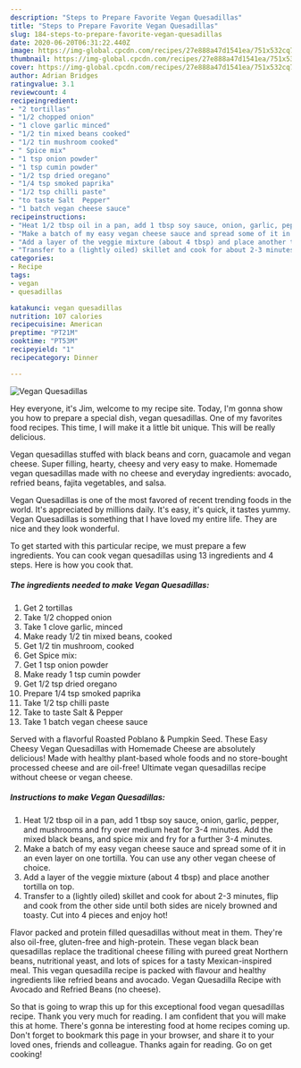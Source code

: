 ```yaml
---
description: "Steps to Prepare Favorite Vegan Quesadillas"
title: "Steps to Prepare Favorite Vegan Quesadillas"
slug: 184-steps-to-prepare-favorite-vegan-quesadillas
date: 2020-06-20T06:31:22.440Z
image: https://img-global.cpcdn.com/recipes/27e888a47d1541ea/751x532cq70/vegan-quesadillas-recipe-main-photo.jpg
thumbnail: https://img-global.cpcdn.com/recipes/27e888a47d1541ea/751x532cq70/vegan-quesadillas-recipe-main-photo.jpg
cover: https://img-global.cpcdn.com/recipes/27e888a47d1541ea/751x532cq70/vegan-quesadillas-recipe-main-photo.jpg
author: Adrian Bridges
ratingvalue: 3.1
reviewcount: 4
recipeingredient:
- "2 tortillas"
- "1/2 chopped onion"
- "1 clove garlic minced"
- "1/2 tin mixed beans cooked"
- "1/2 tin mushroom cooked"
- " Spice mix"
- "1 tsp onion powder"
- "1 tsp cumin powder"
- "1/2 tsp dried oregano"
- "1/4 tsp smoked paprika"
- "1/2 tsp chilli paste"
- "to taste Salt  Pepper"
- "1 batch vegan cheese sauce"
recipeinstructions:
- "Heat 1/2 tbsp oil in a pan, add 1 tbsp soy sauce, onion, garlic, pepper, and mushrooms and fry over medium heat for 3-4 minutes. Add the mixed black beans, and spice mix and fry for a further 3-4 minutes."
- "Make a batch of my easy vegan cheese sauce and spread some of it in an even layer on one tortilla. You can use any other vegan cheese of choice."
- "Add a layer of the veggie mixture (about 4 tbsp) and place another tortilla on top."
- "Transfer to a (lightly oiled) skillet and cook for about 2-3 minutes, flip and cook from the other side until both sides are nicely browned and toasty. Cut into 4 pieces and enjoy hot!"
categories:
- Recipe
tags:
- vegan
- quesadillas

katakunci: vegan quesadillas 
nutrition: 107 calories
recipecuisine: American
preptime: "PT21M"
cooktime: "PT53M"
recipeyield: "1"
recipecategory: Dinner

---
```



![Vegan Quesadillas](https://img-global.cpcdn.com/recipes/27e888a47d1541ea/751x532cq70/vegan-quesadillas-recipe-main-photo.jpg)

Hey everyone, it's Jim, welcome to my recipe site. Today, I'm gonna show you how to prepare a special dish, vegan quesadillas. One of my favorites food recipes. This time, I will make it a little bit unique. This will be really delicious.

Vegan quesadillas stuffed with black beans and corn, guacamole and vegan cheese. Super filling, hearty, cheesy and very easy to make. Homemade vegan quesadillas made with no cheese and everyday ingredients: avocado, refried beans, fajita vegetables, and salsa.

Vegan Quesadillas is one of the most favored of recent trending foods in the world. It's appreciated by millions daily. It's easy, it's quick, it tastes yummy. Vegan Quesadillas is something that I have loved my entire life. They are nice and they look wonderful.


To get started with this particular recipe, we must prepare a few ingredients. You can cook vegan quesadillas using 13 ingredients and 4 steps. Here is how you cook that.

<!--inarticleads1-->

##### The ingredients needed to make Vegan Quesadillas:

1. Get 2 tortillas
1. Take 1/2 chopped onion
1. Take 1 clove garlic, minced
1. Make ready 1/2 tin mixed beans, cooked
1. Get 1/2 tin mushroom, cooked
1. Get  Spice mix:
1. Get 1 tsp onion powder
1. Make ready 1 tsp cumin powder
1. Get 1/2 tsp dried oregano
1. Prepare 1/4 tsp smoked paprika
1. Take 1/2 tsp chilli paste
1. Take to taste Salt &amp; Pepper
1. Take 1 batch vegan cheese sauce


Served with a flavorful Roasted Poblano &amp; Pumpkin Seed. These Easy Cheesy Vegan Quesadillas with Homemade Cheese are absolutely delicious! Made with healthy plant-based whole foods and no store-bought processed cheese and are oil-free! Ultimate vegan quesadillas recipe without cheese or vegan cheese. 

<!--inarticleads2-->

##### Instructions to make Vegan Quesadillas:

1. Heat 1/2 tbsp oil in a pan, add 1 tbsp soy sauce, onion, garlic, pepper, and mushrooms and fry over medium heat for 3-4 minutes. Add the mixed black beans, and spice mix and fry for a further 3-4 minutes.
1. Make a batch of my easy vegan cheese sauce and spread some of it in an even layer on one tortilla. You can use any other vegan cheese of choice.
1. Add a layer of the veggie mixture (about 4 tbsp) and place another tortilla on top.
1. Transfer to a (lightly oiled) skillet and cook for about 2-3 minutes, flip and cook from the other side until both sides are nicely browned and toasty. Cut into 4 pieces and enjoy hot!


Flavor packed and protein filled quesadillas without meat in them. They&#39;re also oil-free, gluten-free and high-protein. These vegan black bean quesadillas replace the traditional cheese filling with pureed great Northern beans, nutritional yeast, and lots of spices for a tasty Mexican-inspired meal. This vegan quesadilla recipe is packed with flavour and healthy ingredients like refried beans and avocado. Vegan Quesadilla Recipe with Avocado and Refried Beans (no cheese). 

So that is going to wrap this up for this exceptional food vegan quesadillas recipe. Thank you very much for reading. I am confident that you will make this at home. There's gonna be interesting food at home recipes coming up. Don't forget to bookmark this page in your browser, and share it to your loved ones, friends and colleague. Thanks again for reading. Go on get cooking!
